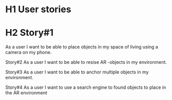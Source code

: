 # H1 User stories

# H2 Story#1
As a user I want to be able to place objects in my space of living using a camera on my phone.

Story#2
As a user I want to be able to resise AR -objects in my environment.

Story#3
As a user I want to be able to anchor multiple objects in my environment.

Story#4
As a user I want to use a search engine to found objects to place in the AR environment
